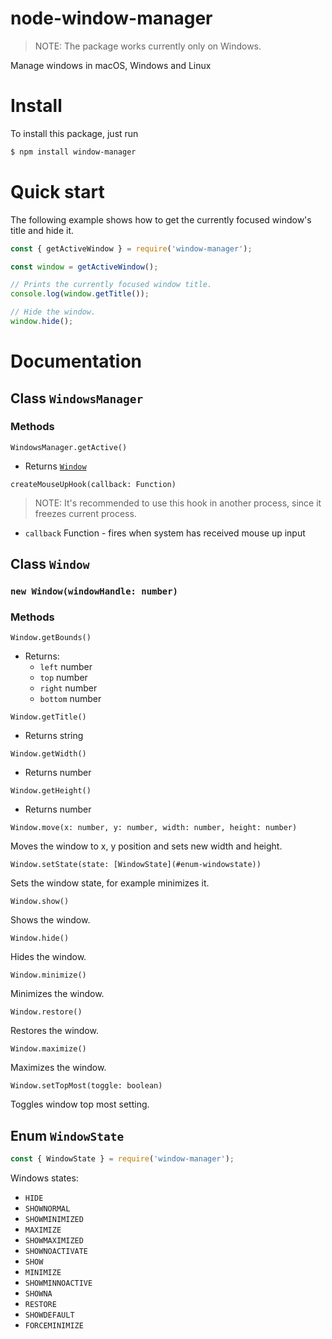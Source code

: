 # node-window-manager
> NOTE: The package works currently only on Windows.

Manage windows in macOS, Windows and Linux

# Install
To install this package, just run
```bash
$ npm install window-manager
```

# Quick start

The following example shows how to get the currently focused window's title and hide it.

```javascript
const { getActiveWindow } = require('window-manager');

const window = getActiveWindow();

// Prints the currently focused window title.
console.log(window.getTitle());

// Hide the window.
window.hide();
```

# Documentation

## Class `WindowsManager`

### Methods

`WindowsManager.getActive()`

- Returns [`Window`](#class-window)

`createMouseUpHook(callback: Function)`

> NOTE: It's recommended to use this hook in another process, since it freezes current process.

- `callback` Function - fires when system has received mouse up input

## Class `Window`

### `new Window(windowHandle: number)`

### Methods

`Window.getBounds()`

- Returns:
  - `left` number
  - `top` number
  - `right` number
  - `bottom` number

`Window.getTitle()`

- Returns string

`Window.getWidth()`

- Returns number

`Window.getHeight()`

- Returns number

`Window.move(x: number, y: number, width: number, height: number)`

Moves the window to x, y position and sets new width and height.

`Window.setState(state: [WindowState](#enum-windowstate))`

Sets the window state, for example minimizes it.

`Window.show()`

Shows the window.

`Window.hide()`

Hides the window.

`Window.minimize()`

Minimizes the window.

`Window.restore()`

Restores the window.

`Window.maximize()`

Maximizes the window.

`Window.setTopMost(toggle: boolean)`

Toggles window top most setting.

## Enum `WindowState`

```javascript
const { WindowState } = require('window-manager');
```

Windows states: 
- `HIDE`
- `SHOWNORMAL`
- `SHOWMINIMIZED`
- `MAXIMIZE`
- `SHOWMAXIMIZED`
- `SHOWNOACTIVATE`
- `SHOW`
- `MINIMIZE`
- `SHOWMINNOACTIVE`
- `SHOWNA`
- `RESTORE`
- `SHOWDEFAULT`
- `FORCEMINIMIZE`
